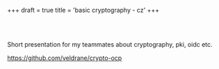 +++
draft = true
title = 'basic cryptography - cz'
+++

<br><br>

Short presentation for my teammates about cryptography, pki, oidc etc.

https://github.com/veldrane/crypto-ocp

